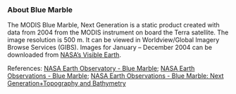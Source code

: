 ### About Blue Marble
The MODIS Blue Marble, Next Generation is a static product created with data from 2004 from the MODIS instrument on board the Terra satellite. The image resolution is 500 m. It can be viewed in Worldview/Global Imagery Browse Services (GIBS). Images for January – December 2004 can be downloaded from [NASA’s Visible Earth](https://visibleearth.nasa.gov/view.php?id=74117).

References: [NASA Earth Observatory - Blue Marble](https://earthobservatory.nasa.gov/Features/BlueMarble/); [NASA Earth Observations - Blue Marble](https://neo.sci.gsfc.nasa.gov/view.php?datasetId=BlueMarbleNG-TB); [NASA Earth Observations - Blue Marble: Next Generation+Topography and Bathymetry](https://neo.sci.gsfc.nasa.gov/view.php?datasetId=BlueMarbleNG-TB)
